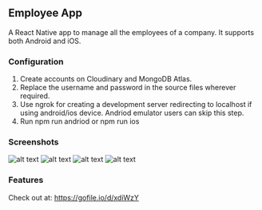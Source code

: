 ## Employee App

A React Native app to manage all the employees of a company. It supports both Android and iOS.

### Configuration

1) Create accounts on Cloudinary and MongoDB Atlas.
2) Replace the username and password in the source files wherever required.
3) Use ngrok for creating a development server redirecting to localhost if using android/ios device. Andriod emulator users can skip this step.
4) Run npm run andriod or npm run ios

### Screenshots

![alt text](https://github.com/antimattercorrade/employee_app/blob/master/screenshots/EmployeeApp_1.png?raw=true) <!-- .element height="50%" width="50%" -->
![alt text](https://github.com/antimattercorrade/employee_app/blob/master/screenshots/EmployeeApp_2.png?raw=true)
![alt text](https://github.com/antimattercorrade/employee_app/blob/master/screenshots/EmployeeApp_3.png?raw=true)
![alt text](https://github.com/antimattercorrade/employee_app/blob/master/screenshots/EmployeeApp_4.png?raw=true)

### Features

Check out at: https://gofile.io/d/xdiWzY
